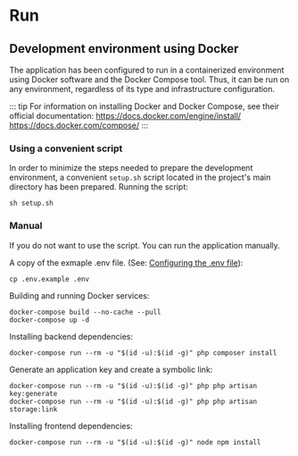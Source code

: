 # Run

## Development environment using Docker
The application has been configured to run in a containerized environment using Docker software and the Docker Compose tool. Thus, it can be run on any environment, regardless of its type and infrastructure configuration.

::: tip
For information on installing Docker and Docker Compose, see their official documentation:
https://docs.docker.com/engine/install/
https://docs.docker.com/compose/
:::
### Using a convenient script
In order to minimize the steps needed to prepare the development environment, a convenient `setup.sh` script located in the project's main directory has been prepared. Running the script:
```
sh setup.sh
```

### Manual
If you do not want to use the script. You can run the application manually.


A copy of the exmaple .env file. (See: [Configuring the .env file](/en/technical/configure.html#the-env-file)):
```
cp .env.example .env
```

Building and running Docker services:
```
docker-compose build --no-cache --pull
docker-compose up -d
```

Installing backend dependencies:
```
docker-compose run --rm -u "$(id -u):$(id -g)" php composer install
```

Generate an application key and create a symbolic link:
```
docker-compose run --rm -u "$(id -u):$(id -g)" php php artisan key:generate
docker-compose run --rm -u "$(id -u):$(id -g)" php php artisan storage:link
```

Installing frontend dependencies:
```
docker-compose run --rm -u "$(id -u):$(id -g)" node npm install
```